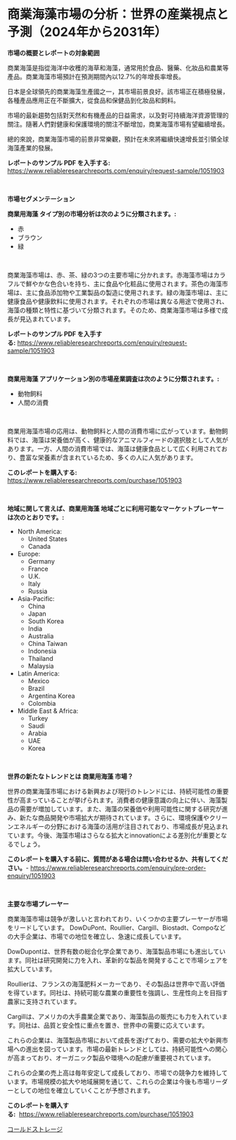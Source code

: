 <p><h1>商業海藻市場の分析：世界の産業視点と予測（2024年から2031年）</h1></p><p><strong>市場の概要とレポートの対象範囲</strong></p>
<p><p>商業海藻是指從海洋中收穫的海草和海藻，通常用於食品、醫藥、化妝品和農業等產品。商業海藻市場預計在預測期間內以12.7%的年增長率增長。</p><p>日本是全球領先的商業海藻生產國之一，其市場前景良好。該市場正在積極發展，各種產品應用正在不斷擴大，從食品和保健品到化妝品和飼料。</p><p>市場的最新趨勢包括對天然和有機產品的日益需求，以及對可持續海洋資源管理的關注。隨著人們對健康和保護環境的關注不斷增加，商業海藻市場有望繼續增長。</p><p>總的來說，商業海藻市場的前景非常樂觀，預計在未來將繼續快速增長並引領全球海藻產業的發展。</p></p>
<p><strong>レポートのサンプル PDF を入手する:</strong> <a href="https://www.reliableresearchreports.com/enquiry/request-sample/1051903">https://www.reliableresearchreports.com/enquiry/request-sample/1051903</a></p>
<p>&nbsp;</p>
<p><strong>市場セグメンテーション</strong></p>
<p><strong>商業用海藻 タイプ別の市場分析は次のように分類されます。:</strong></p>
<p><ul><li>赤</li><li>ブラウン</li><li>緑</li></ul></p>
<p>&nbsp;</p>
<p><p>商業海藻市場は、赤、茶、緑の3つの主要市場に分かれます。赤海藻市場はカラフルで鮮やかな色合いを持ち、主に食品や化粧品に使用されます。茶色の海藻市場は、主に食品添加物や工業製品の製造に使用されます。緑の海藻市場は、主に健康食品や健康飲料に使用されます。それぞれの市場は異なる用途で使用され、海藻の種類と特性に基づいて分類されます。そのため、商業海藻市場は多様で成長が見込まれています。</p></p>
<p><strong>レポートのサンプル PDF を入手する:</strong>&nbsp;<a href="https://www.reliableresearchreports.com/enquiry/request-sample/1051903">https://www.reliableresearchreports.com/enquiry/request-sample/1051903</a></p>
<p>&nbsp;</p>
<p><strong> 商業用海藻 アプリケーション別の市場産業調査は次のように分類されます。:</strong></p>
<p><ul><li>動物飼料</li><li>人間の消費</li></ul></p>
<p>&nbsp;</p>
<p><p>商業用海藻市場の応用は、動物飼料と人間の消費市場に広がっています。動物飼料では、海藻は栄養価が高く、健康的なアニマルフィードの選択肢として人気があります。一方、人間の消費市場では、海藻は健康食品として広く利用されており、豊富な栄養素が含まれているため、多くの人に人気があります。</p></p>
<p><strong>このレポートを購入する:</strong>&nbsp; <a href="https://www.reliableresearchreports.com/purchase/1051903">https://www.reliableresearchreports.com/purchase/1051903</a></p>
<p>&nbsp;</p>
<p><strong>地域に関して言えば、商業用海藻 地域ごとに利用可能なマーケットプレーヤーは次のとおりです。:</strong></p>
<p><ul>
    <li>
        North America:
        <ul>
            <li>United States</li>
            <li>Canada</li>
        </ul>
    </li>
    <li>
        Europe:
        <ul>
            <li>Germany</li>
            <li>France</li>
            <li>U.K.</li>
            <li>Italy</li>
            <li>Russia</li>
        </ul>
    </li>
    <li>
        Asia-Pacific:
        <ul>
            <li>China</li>
            <li>Japan</li>
            <li>South Korea</li>
            <li>India</li>
            <li>Australia</li>
            <li>China Taiwan</li>
            <li>Indonesia</li>
            <li>Thailand</li>
            <li>Malaysia</li>
        </ul>
    </li>
    <li>
        Latin America:
        <ul>
            <li>Mexico</li>
            <li>Brazil</li>
            <li>Argentina Korea</li>
            <li>Colombia</li>
        </ul>
    </li>
    <li>
        Middle East & Africa:
        <ul>
            <li>Turkey</li>
            <li>Saudi</li>
            <li>Arabia</li>
            <li>UAE</li>
            <li>Korea</li>
        </ul>
    </li>
    </ul></p>
<p>&nbsp;</p>
<p><strong>世界の新たなトレンドとは 商業用海藻 市場？</strong></p>
<p><p>世界の商業海藻市場における新興および現行のトレンドには、持続可能性の重要性が高まっていることが挙げられます。消費者の健康意識の向上に伴い、海藻製品の需要が増加しています。また、海藻の栄養価や利用可能性に関する研究が進み、新たな商品開発や市場拡大が期待されています。さらに、環境保護やクリーンエネルギーの分野における海藻の活用が注目されており、市場成長が見込まれています。今後、海藻市場はさらなる拡大とinnovationによる差別化が重要となるでしょう。</p></p>
<p><strong>このレポートを購入する前に、質問がある場合は問い合わせるか、共有してください。</strong>- <a href="https://www.reliableresearchreports.com/enquiry/pre-order-enquiry/1051903">https://www.reliableresearchreports.com/enquiry/pre-order-enquiry/1051903</a></p>
<p>&nbsp;</p>
<p><strong>主要な市場プレーヤー</strong></p>
<p><p>商業海藻市場は競争が激しいと言われており、いくつかの主要プレーヤーが市場をリードしています。 DowDuPont、Roullier、Cargill、Biostadt、Compoなどの大手企業は、市場での地位を確立し、急速に成長しています。</p><p>DowDupontは、世界有数の総合化学企業であり、海藻製品市場にも進出しています。同社は研究開発に力を入れ、革新的な製品を開発することで市場シェアを拡大しています。</p><p>Roullierは、フランスの海藻肥料メーカーであり、その製品は世界中で高い評価を得ています。同社は、持続可能な農業の重要性を強調し、生産性向上を目指す農家に支持されています。</p><p>Cargillは、アメリカの大手農業企業であり、海藻製品の販売にも力を入れています。同社は、品質と安全性に重点を置き、世界中の需要に応えています。</p><p>これらの企業は、海藻製品市場において成長を遂げており、需要の拡大や新興市場への進出を図っています。市場の最新トレンドとしては、持続可能性への関心が高まっており、オーガニック製品や環境への配慮が重要視されています。</p><p>これらの企業の売上高は毎年安定して成長しており、市場での競争力を維持しています。市場規模の拡大や地域展開を通じて、これらの企業は今後も市場リーダーとしての地位を確立していくことが予想されます。</p></p>
<p><strong>このレポートを購入する:</strong>&nbsp;&nbsp;<a href="https://www.reliableresearchreports.com/purchase/1051903">https://www.reliableresearchreports.com/purchase/1051903</a></p>
<p><p><a href="https://github.com/Sophiaard2003/Market-Research-Report-List-1/blob/main/788205612928.md">コールドストレージ</a></p></p>